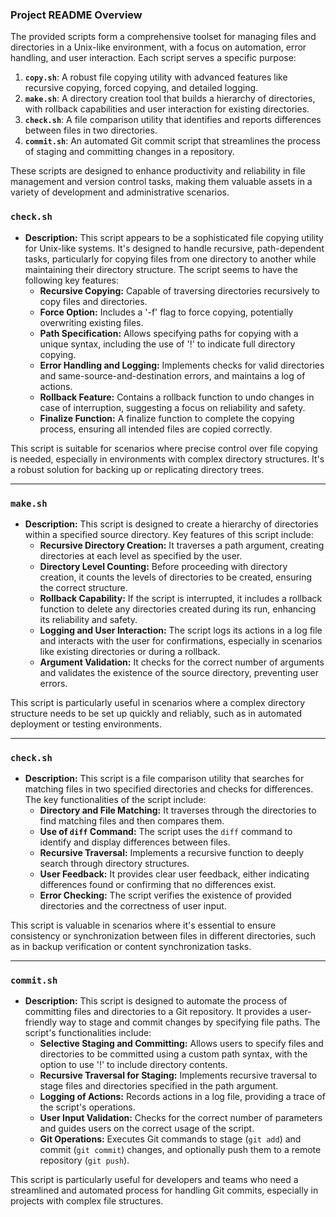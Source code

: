### Project README Overview

The provided scripts form a comprehensive toolset for managing files and directories in a Unix-like environment, with a focus on automation, error handling, and user interaction. Each script serves a specific purpose:

1. **`copy.sh`**: A robust file copying utility with advanced features like recursive copying, forced copying, and detailed logging.
2. **`make.sh`**: A directory creation tool that builds a hierarchy of directories, with rollback capabilities and user interaction for existing directories.
3. **`check.sh`**: A file comparison utility that identifies and reports differences between files in two directories.
4. **`commit.sh`**: An automated Git commit script that streamlines the process of staging and committing changes in a repository.

These scripts are designed to enhance productivity and reliability in file management and version control tasks, making them valuable assets in a variety of development and administrative scenarios.


### `check.sh`
- **Description:** This script appears to be a sophisticated file copying utility for Unix-like systems. It's designed to handle recursive, path-dependent tasks, particularly for copying files from one directory to another while maintaining their directory structure. The script seems to have the following key features:
  - **Recursive Copying:** Capable of traversing directories recursively to copy files and directories.
  - **Force Option:** Includes a '-f' flag to force copying, potentially overwriting existing files.
  - **Path Specification:** Allows specifying paths for copying with a unique syntax, including the use of '!' to indicate full directory copying.
  - **Error Handling and Logging:** Implements checks for valid directories and same-source-and-destination errors, and maintains a log of actions.
  - **Rollback Feature:** Contains a rollback function to undo changes in case of interruption, suggesting a focus on reliability and safety.
  - **Finalize Function:** A finalize function to complete the copying process, ensuring all intended files are copied correctly.

This script is suitable for scenarios where precise control over file copying is needed, especially in environments with complex directory structures. It's a robust solution for backing up or replicating directory trees.

---

### `make.sh`
- **Description:** This script is designed to create a hierarchy of directories within a specified source directory. Key features of this script include:
  - **Recursive Directory Creation:** It traverses a path argument, creating directories at each level as specified by the user.
  - **Directory Level Counting:** Before proceeding with directory creation, it counts the levels of directories to be created, ensuring the correct structure.
  - **Rollback Capability:** If the script is interrupted, it includes a rollback function to delete any directories created during its run, enhancing its reliability and safety.
  - **Logging and User Interaction:** The script logs its actions in a log file and interacts with the user for confirmations, especially in scenarios like existing directories or during a rollback.
  - **Argument Validation:** It checks for the correct number of arguments and validates the existence of the source directory, preventing user errors.

This script is particularly useful in scenarios where a complex directory structure needs to be set up quickly and reliably, such as in automated deployment or testing environments.

---

### `check.sh`
- **Description:** This script is a file comparison utility that searches for matching files in two specified directories and checks for differences. The key functionalities of the script include:
  - **Directory and File Matching:** It traverses through the directories to find matching files and then compares them.
  - **Use of `diff` Command:** The script uses the `diff` command to identify and display differences between files.
  - **Recursive Traversal:** Implements a recursive function to deeply search through directory structures.
  - **User Feedback:** It provides clear user feedback, either indicating differences found or confirming that no differences exist.
  - **Error Checking:** The script verifies the existence of provided directories and the correctness of user input.

This script is valuable in scenarios where it's essential to ensure consistency or synchronization between files in different directories, such as in backup verification or content synchronization tasks.

---

### `commit.sh`
- **Description:** This script is designed to automate the process of committing files and directories to a Git repository. It provides a user-friendly way to stage and commit changes by specifying file paths. The script's functionalities include:
  - **Selective Staging and Committing:** Allows users to specify files and directories to be committed using a custom path syntax, with the option to use '!' to include directory contents.
  - **Recursive Traversal for Staging:** Implements recursive traversal to stage files and directories specified in the path argument.
  - **Logging of Actions:** Records actions in a log file, providing a trace of the script's operations.
  - **User Input Validation:** Checks for the correct number of parameters and guides users on the correct usage of the script.
  - **Git Operations:** Executes Git commands to stage (`git add`) and commit (`git commit`) changes, and optionally push them to a remote repository (`git push`).

This script is particularly useful for developers and teams who need a streamlined and automated process for handling Git commits, especially in projects with complex file structures.

